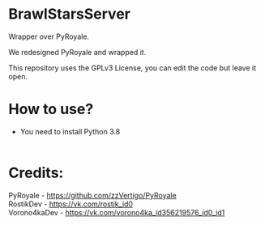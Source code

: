 # BrawlStarsServer
Wrapper over PyRoyale.

We redesigned PyRoyale and wrapped it.

This repository uses the GPLv3 License, you can edit the code but leave it open.

# How to use?
 - You need to install Python 3.8
<br><br>
# Credits:
  PyRoyale - https://github.com/zzVertigo/PyRoyale<br>
  RostikDev - https://vk.com/rostik_id0<br>
  Vorono4kaDev - https://vk.com/vorono4ka_id356219576_id0_id1
 
